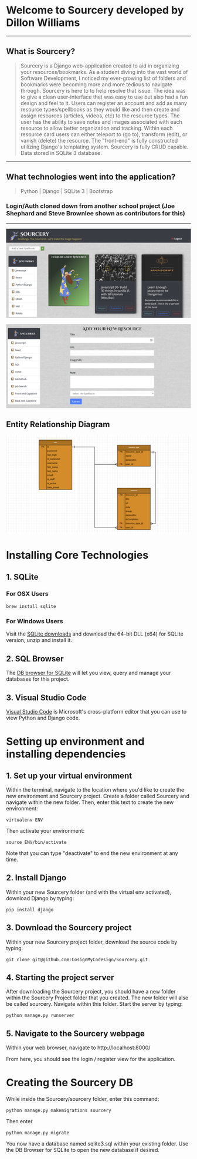 # Welcome to Sourcery developed by Dillon Williams
----
## What is Sourcery?

> Sourcery is a Django web-application created to aid in organizing your resources/bookmarks. As a student diving into the vast world of Software Development, I noticed my ever-growing list of folders and bookmarks were becoming more and more tedious to navigate through. Sourcery is here to to help resolve that issue. The idea was to give a clean user-interface that was easy to use but also had a fun design and feel to it. Users can register an account and add as many resource types/spellbooks as they would like and then create and assign resources (articles, videos, etc) to the resource types. The user has the ability to save notes and images associated with each resource to allow better organization and tracking. Within each resource card users can either teleport to (go to), transform (edit), or vanish (delete) the resource. The "front-end" is fully constructed utilizing Django's templating system. Sourcery is fully CRUD capable. Data stored in SQLite 3 database.

----
## What technologies went into the application?

>  Python | Django | SQLite 3 | Bootstrap

### Login/Auth cloned down from another school project (Joe Shephard and Steve Brownlee shown as contributors for this)
----

![SourceryScreenshot1](sourcery/static/sourcery/images/sourcery-snippet.PNG)

![SourceryScreenshot2](sourcery/static/sourcery/images/sourcery-snippet2.PNG)


## Entity Relationship Diagram
![Sourcery ERD](sourcery/static/sourcery/images/ERD-snippet.PNG "Sourcery ERD")

# Installing Core Technologies

## 1. SQLite

### For OSX Users

```
brew install sqlite
```

### For Windows Users

Visit the [SQLite downloads](https://www.sqlite.org/download.html) and download the 64-bit DLL (x64) for SQLite version, unzip and install it.

## 2. SQL Browser

The [DB browser for SQLite](http://sqlitebrowser.org/) will let you view, query and manage your databases for this project.

## 3. Visual Studio Code

[Visual Studio Code](https://code.visualstudio.com/download) is Microsoft's cross-platform editor that you can use to view Python and Django code.

# Setting up environment and installing dependencies

## 1. Set up your virtual environment

Within the terminal, navigate to the location where you'd like to create the new environment and Sourcery project. Create a folder called Sourcery and navigate within the new folder. Then, enter this text to create the new environment:
```
virtualenv ENV
```
Then activate your environment:
```
source ENV/bin/activate
```
Note that you can type "deactivate" to end the new environment at any time.

## 2. Install Django

Within your new Sourcery folder (and with the virtual env activated), download Django by typing:
```
pip install django
```

## 3. Download the Sourcery project

Within your new Sourcery project folder, download the source code by typing:
```
git clone git@github.com:CosignMyCodesign/Sourcery.git
```

## 4. Starting the project server

After downloading the Sourcery project, you should have a new folder within the Sourcery Project folder that you created. The new folder will also be called sourcery.  Navigate within this folder.  Start the server by typing:
```
python manage.py runserver
```

## 5. Navigate to the Sourcery webpage

Within your web browser, navigate to http://localhost:8000/

From here, you should see the login / register view for the application.


# Creating the Sourcery DB

While inside the Sourcery/sourcery folder, enter this command:
```
python manage.py makemigrations sourcery
```
Then enter
```
python manage.py migrate
```
You now have a database named sqlite3.sql within your existing folder.  Use the DB Browser for SQLite to open the new database if desired.


